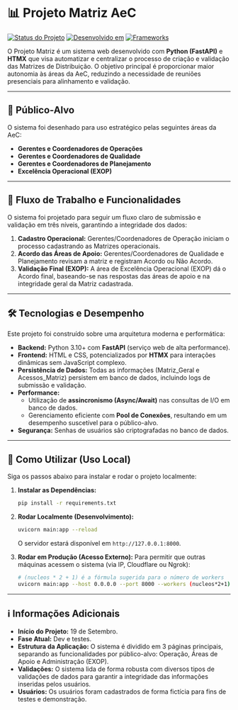 # 📊 Projeto Matriz AeC

[![Status do Projeto](https://img.shields.io/badge/Status-Em%20Uso-blue.svg)](README.md)
[![Desenvolvido em](https://img.shields.io/badge/Linguagem-Python%20%7C%20JS-blue)](https://www.python.org/)
[![Frameworks](https://img.shields.io/badge/Frameworks-FastAPI%20%7C%20HTMX-orange.svg)](https://fastapi.tiangolo.com/)

O Projeto Matriz é um sistema web desenvolvido com **Python (FastAPI)** e **HTMX** que visa automatizar e centralizar o processo de criação e validação das Matrizes de Distribuição. O objetivo principal é proporcionar maior autonomia às áreas da AeC, reduzindo a necessidade de reuniões presenciais para alinhamento e validação.

---

## 🎯 Público-Alvo

O sistema foi desenhado para uso estratégico pelas seguintes áreas da AeC:

* **Gerentes e Coordenadores de Operações**
* **Gerentes e Coordenadores de Qualidade**
* **Gerentes e Coordenadores de Planejamento**
* **Excelência Operacional (EXOP)**

---

## 🌟 Fluxo de Trabalho e Funcionalidades

O sistema foi projetado para seguir um fluxo claro de submissão e validação em três níveis, garantindo a integridade dos dados:

1.  **Cadastro Operacional:** Gerentes/Coordenadores de Operação iniciam o processo cadastrando as Matrizes operacionais.
2.  **Acordo das Áreas de Apoio:** Gerentes/Coordenadores de Qualidade e Planejamento revisam a matriz e registram Acordo ou Não Acordo.
3.  **Validação Final (EXOP):** A área de Excelência Operacional (EXOP) dá o Acordo final, baseando-se nas respostas das áreas de apoio e na integridade geral da Matriz cadastrada.

---

## 🛠️ Tecnologias e Desempenho

Este projeto foi construído sobre uma arquitetura moderna e performática:

* **Backend:** Python 3.10+ com **FastAPI** (serviço web de alta performance).
* **Frontend:** HTML e CSS, potencializados por **HTMX** para interações dinâmicas sem JavaScript complexo.
* **Persistência de Dados:** Todas as informações (Matriz_Geral e Acessos_Matriz) persistem em banco de dados, incluindo logs de submissão e validação.
* **Performance:**
    * Utilização de **assincronismo (Async/Await)** nas consultas de I/O em banco de dados.
    * Gerenciamento eficiente com **Pool de Conexões**, resultando em um desempenho suscetível para o público-alvo.
* **Segurança:** Senhas de usuários são criptografadas no banco de dados.

---

## 🚀 Como Utilizar (Uso Local)

Siga os passos abaixo para instalar e rodar o projeto localmente:

1.  **Instalar as Dependências:**
    ```bash
    pip install -r requirements.txt
    ```

2.  **Rodar Localmente (Desenvolvimento):**
    ```bash
    uvicorn main:app --reload
    ```
    O servidor estará disponível em `http://127.0.0.1:8000`.

3.  **Rodar em Produção (Acesso Externo):**
    Para permitir que outras máquinas acessem o sistema (via IP, Cloudflare ou Ngrok):
    ```bash
    # (nucleos * 2 + 1) é a fórmula sugerida para o número de workers
    uvicorn main:app --host 0.0.0.0 --port 8000 --workers (nucleos*2+1)
    ```

---

## ℹ️ Informações Adicionais

* **Início do Projeto:** 19 de Setembro.
* **Fase Atual:** Dev e testes.
* **Estrutura da Aplicação:** O sistema é dividido em 3 páginas principais, separando as funcionalidades por público-alvo: Operação, Áreas de Apoio e Administração (EXOP).
* **Validações:** O sistema lida de forma robusta com diversos tipos de validações de dados para garantir a integridade das informações inseridas pelos usuários.
* **Usuários:** Os usuários foram cadastrados de forma fictícia para fins de testes e demonstração.